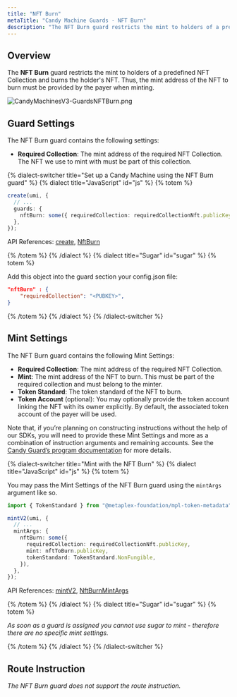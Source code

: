 ```yaml
---
title: "NFT Burn"
metaTitle: "Candy Machine Guards - NFT Burn"
description: "The NFT Burn guard restricts the mint to holders of a predefined NFT Collection and burns the holder's NFT."
---
```


## Overview

The **NFT Burn** guard restricts the mint to holders of a predefined NFT Collection and burns the holder's NFT. Thus, the mint address of the NFT to burn must be provided by the payer when minting.

![CandyMachinesV3-GuardsNFTBurn.png](https://docs.metaplex.com/assets/candy-machine-v3/CandyMachinesV3-GuardsNFTBurn.png#radius)

## Guard Settings

The NFT Burn guard contains the following settings:

- **Required Collection**: The mint address of the required NFT Collection. The NFT we use to mint with must be part of this collection.

{% dialect-switcher title="Set up a Candy Machine using the NFT Burn guard" %}
{% dialect title="JavaScript" id="js" %}
{% totem %}

```ts
create(umi, {
  // ...
  guards: {
    nftBurn: some({ requiredCollection: requiredCollectionNft.publicKey }),
  },
});
```

API References: [create](https://mpl-candy-machine-js-docs.vercel.app/functions/create.html), [NftBurn](https://mpl-candy-machine-js-docs.vercel.app/types/NftBurn.html)

{% /totem %}
{% /dialect %}
{% dialect title="Sugar" id="sugar" %}
{% totem %}

Add this object into the guard section your config.json file:

```json
"nftBurn" : {
    "requiredCollection": "<PUBKEY>",
}
```

{% /totem %}
{% /dialect %}
{% /dialect-switcher %}

## Mint Settings

The NFT Burn guard contains the following Mint Settings:

- **Required Collection**: The mint address of the required NFT Collection.
- **Mint**: The mint address of the NFT to burn. This must be part of the required collection and must belong to the minter.
- **Token Standard**: The token standard of the NFT to burn.
- **Token Account** (optional): You may optionally provide the token account linking the NFT with its owner explicitly. By default, the associated token account of the payer will be used.

Note that, if you’re planning on constructing instructions without the help of our SDKs, you will need to provide these Mint Settings and more as a combination of instruction arguments and remaining accounts. See the [Candy Guard’s program documentation](https://github.com/metaplex-foundation/mpl-candy-machine/tree/main/programs/candy-guard#nftburn) for more details.

{% dialect-switcher title="Mint with the NFT Burn" %}
{% dialect title="JavaScript" id="js" %}
{% totem %}

You may pass the Mint Settings of the NFT Burn guard using the `mintArgs` argument like so.

```ts
import { TokenStandard } from "@metaplex-foundation/mpl-token-metadata";

mintV2(umi, {
  // ...
  mintArgs: {
    nftBurn: some({
      requiredCollection: requiredCollectionNft.publicKey,
      mint: nftToBurn.publicKey,
      tokenStandard: TokenStandard.NonFungible,
    }),
  },
});
```

API References: [mintV2](https://mpl-candy-machine-js-docs.vercel.app/functions/mintV2.html), [NftBurnMintArgs](https://mpl-candy-machine-js-docs.vercel.app/types/NftBurnMintArgs.html)

{% /totem %}
{% /dialect %}
{% dialect title="Sugar" id="sugar" %}
{% totem %}

_As soon as a guard is assigned you cannot use sugar to mint - therefore there are no specific mint settings._

{% /totem %}
{% /dialect %}
{% /dialect-switcher %}

## Route Instruction

_The NFT Burn guard does not support the route instruction._
